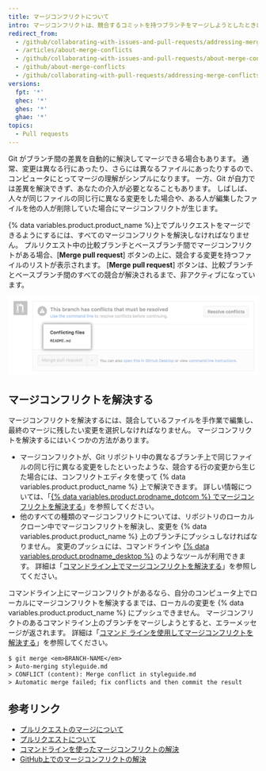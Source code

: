 ```yaml
---
title: マージコンフリクトについて
intro: マージコンフリクトは、競合するコミットを持つブランチをマージしようとしたときに生じるもので、最終のマージにどちらの変更を取り入れるかを Git が判断するのに手助けが必要になります。
redirect_from:
  - /github/collaborating-with-issues-and-pull-requests/addressing-merge-conflicts/about-merge-conflicts
  - /articles/about-merge-conflicts
  - /github/collaborating-with-issues-and-pull-requests/about-merge-conflicts
  - /github/about-merge-conflicts
  - /github/collaborating-with-pull-requests/addressing-merge-conflicts/about-merge-conflicts
versions:
  fpt: '*'
  ghec: '*'
  ghes: '*'
  ghae: '*'
topics:
  - Pull requests
---
```


Git がブランチ間の差異を自動的に解決してマージできる場合もあります。 通常、変更は異なる行にあったり、さらには異なるファイルにあったりするので、コンピュータにとってマージの理解がシンプルになります。 一方、Git が自力では差異を解決できず、あなたの介入が必要となることもあります。 しばしば、人々が同じファイルの同じ行に異なる変更をした場合や、ある人が編集したファイルを他の人が削除していた場合にマージコンフリクトが生じます。

{% data variables.product.product_name %}上でプルリクエストをマージできるようにするには、すべてのマージコンフリクトを解決しなければなりません。 プルリクエスト中の比較ブランチとベースブランチ間でマージコンフリクトがある場合、[**Merge pull request**] ボタンの上に、競合する変更を持つファイルのリストが表示されます。 [**Merge pull request**] ボタンは、比較ブランチとベースブランチ間のすべての競合が解決されるまで、非アクティブになっています。

![マージコンフリクトのエラーメッセージ](/assets/images/help/pull_requests/merge_conflict_error_on_github.png)

## マージコンフリクトを解決する

マージコンフリクトを解決するには、競合しているファイルを手作業で編集し、最終のマージに残したい変更を選択しなければなりません。 マージコンフリクトを解決するにはいくつかの方法があります。

- マージコンフリクトが、Git リポジトリ中の異なるブランチ上で同じファイルの同じ行に異なる変更をしたといったような、競合する行の変更から生じた場合には、コンフリクトエディタを使って {% data variables.product.product_name %} 上で解決できます。 詳しい情報については、「[{% data variables.product.prodname_dotcom %} でマージコンフリクトを解決する](/pull-requests/collaborating-with-pull-requests/addressing-merge-conflicts/resolving-a-merge-conflict-on-github)」を参照してください。
- 他のすべての種類のマージコンフリクトについては、リポジトリのローカルクローン中でマージコンフリクトを解決し、変更を {% data variables.product.product_name %} 上のブランチにプッシュしなければなりません。 変更のプッシュには、コマンドラインや [{% data variables.product.prodname_desktop %}](https://desktop.github.com/) のようなツールが利用できます。 詳細は「[コマンドライン上でマージコンフリクトを解決する](/github/collaborating-with-pull-requests/addressing-merge-conflicts/resolving-a-merge-conflict-using-the-command-line)」を参照してください。

コマンドライン上にマージコンフリクトがあるなら、自分のコンピュータ上でローカルにマージコンフリクトを解決するまでは、ローカルの変更を {% data variables.product.product_name %} にプッシュできません。 マージコンフリクトのあるコマンドライン上のブランチをマージしようとすると、エラーメッセージが返されます。 詳細は「[コマンド ラインを使用してマージコンフリクトを解決する](/articles/resolving-a-merge-conflict-using-the-command-line)」を参照してください。
```shell
$ git merge <em>BRANCH-NAME</em>
> Auto-merging styleguide.md
> CONFLICT (content): Merge conflict in styleguide.md
> Automatic merge failed; fix conflicts and then commit the result
```

## 参考リンク

- [プルリクエストのマージについて](/articles/about-pull-request-merges/)
- [プルリクエストについて](/articles/about-pull-requests/)
- [コマンドラインを使ったマージコンフリクトの解決](/github/collaborating-with-pull-requests/addressing-merge-conflicts/resolving-a-merge-conflict-using-the-command-line)
- [GitHub上でのマージコンフリクトの解決](/pull-requests/collaborating-with-pull-requests/addressing-merge-conflicts/resolving-a-merge-conflict-on-github)
